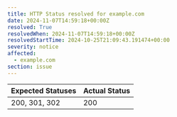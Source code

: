 ```yaml
---
title: HTTP Status resolved for example.com
date: 2024-11-07T14:59:18+00:00Z
resolved: True
resolvedWhen: 2024-11-07T14:59:18+00:00Z
resolvedStartTime: 2024-10-25T21:09:43.191474+00:00
severity: notice
affected:
  - example.com
section: issue
---
```


| Expected Statuses | Actual Status  |
|-------------------|----------------|
| 200, 301, 302 | 200 |
